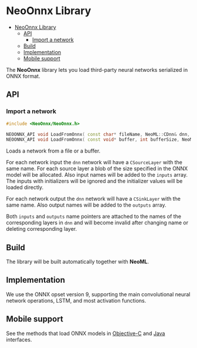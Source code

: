 # NeoOnnx Library

<!-- TOC -->
- [NeoOnnx Library](#neoonnx-library)
    - [API](#api)
        - [Import a network](#import-a-network)
    - [Build](#build)
    - [Implementation](#implementation)
    - [Mobile support](#mobile-support)
<!-- /TOC -->

The **NeoOnnx** library lets you load third-party neural networks serialized in ONNX format.

## API

### Import a network

```c++
#include <NeoOnnx/NeoOnnx.h>

NEOONNX_API void LoadFromOnnx( const char* fileName, NeoML::CDnn& dnn, CArray<const char*>& inputs, CArray<const char*>& outputs );
NEOONNX_API void LoadFromOnnx( const void* buffer, int bufferSize, NeoML::CDnn& dnn, CArray<const char*>& inputs, CArray<const char*>& outputs );
```

Loads a network from a file or a buffer.

For each network input the `dnn` network will have a `CSourceLayer` with the same name. For each source layer a blob of the size specified in the ONNX model will be allocated. Also input names will be added to the `inputs` array. The inputs with initializers will be ignored and the initializer values will be loaded directly.

For each network output the `dnn` network will have a `CSinkLayer` with the same name. Also output names will be added to the `outputs` array.

Both `inputs` and `outputs` name pointers are attached to the names of the corresponding layers in `dnn` and will become invalid after changing name or deleting corresponding layer.

## Build

The library will be built automatically together with **NeoML**.

## Implementation

We use the ONNX opset version 9, supporting the main convolutional neural network operations, LSTM, and most activation functions.

## Mobile support

See the methods that load ONNX models in [Objective-C](../en/Wrappers/ObjectiveC.md) and [Java](../en/Wrappers/Java.md) interfaces.
